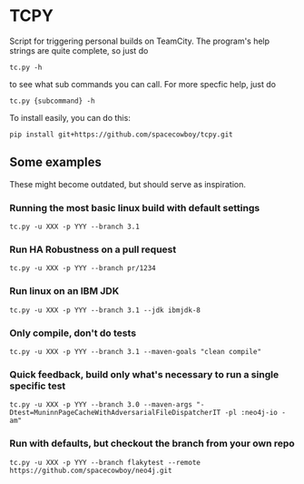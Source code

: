 # TCPY

Script for triggering personal builds on TeamCity. The program's help
strings are quite complete, so just do

    tc.py -h

to see what sub commands you can call. For more specfic help, just do

    tc.py {subcommand} -h

To install easily, you can do this:

    pip install git+https://github.com/spacecowboy/tcpy.git

## Some examples

These might become outdated, but should serve as inspiration.

### Running the most basic linux build with default settings

    tc.py -u XXX -p YYY --branch 3.1

### Run HA Robustness on a pull request

    tc.py -u XXX -p YYY --branch pr/1234

### Run linux on an IBM JDK

    tc.py -u XXX -p YYY --branch 3.1 --jdk ibmjdk-8

### Only compile, don't do tests

    tc.py -u XXX -p YYY --branch 3.1 --maven-goals "clean compile"

### Quick feedback, build only what's necessary to run a single specific test

    tc.py -u XXX -p YYY --branch 3.0 --maven-args "-Dtest=MuninnPageCacheWithAdversarialFileDispatcherIT -pl :neo4j-io -am"

### Run with defaults, but checkout the branch from your own repo

    tc.py -u XXX -p YYY --branch flakytest --remote https://github.com/spacecowboy/neo4j.git
